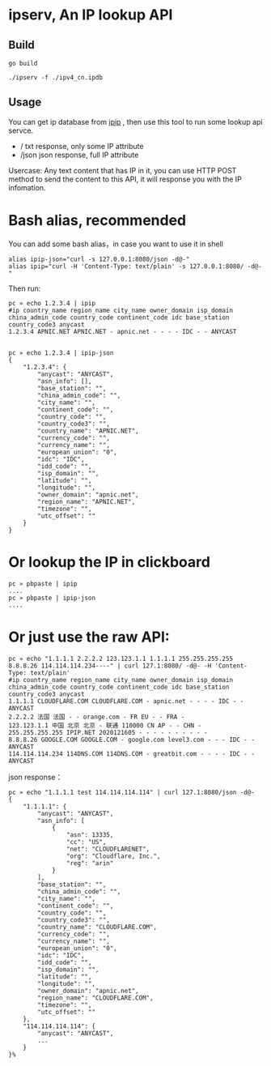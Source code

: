 # ipserv, An IP lookup API


## Build

```
go build

./ipserv -f ./ipv4_cn.ipdb
```

## Usage

You can get ip database from [ipip](https://www.ipip.net/product/ip.html) , then use this tool to run some lookup api servce.

* /  txt response, only some IP attribute 
* /json json response, full IP attribute

Usercase:
Any text content that has IP in it, you can use HTTP POST method to send the content to this API, it will response you with the IP infomation.

# Bash alias, recommended

You can add some bash alias，in case you want to use it in shell
```
alias ipip-json="curl -s 127.0.0.1:8080/json -d@-"
alias ipip="curl -H 'Content-Type: text/plain' -s 127.0.0.1:8080/ -d@- "
```

Then run:
```
pc » echo 1.2.3.4 | ipip
#ip country_name region_name city_name owner_domain isp_domain china_admin_code country_code continent_code idc base_station country_code3 anycast
1.2.3.4 APNIC.NET APNIC.NET - apnic.net - - - - IDC - - ANYCAST


pc » echo 1.2.3.4 | ipip-json
{
    "1.2.3.4": {
        "anycast": "ANYCAST",
        "asn_info": [],
        "base_station": "",
        "china_admin_code": "",
        "city_name": "",
        "continent_code": "",
        "country_code": "",
        "country_code3": "",
        "country_name": "APNIC.NET",
        "currency_code": "",
        "currency_name": "",
        "european_union": "0",
        "idc": "IDC",
        "idd_code": "",
        "isp_domain": "",
        "latitude": "",
        "longitude": "",
        "owner_domain": "apnic.net",
        "region_name": "APNIC.NET",
        "timezone": "",
        "utc_offset": ""
    }
}
```

# Or lookup the IP in clickboard
```
pc » pbpaste | ipip
....
pc » pbpaste | ipip-json
....
```


# Or just use the raw API:
```
pc » echo "1.1.1.1 2.2.2.2 123.123.1.1 1.1.1.1 255.255.255.255 8.8.8.26 114.114.114.234----" | curl 127.1:8080/ -d@- -H 'Content-Type: text/plain'
#ip country_name region_name city_name owner_domain isp_domain china_admin_code country_code continent_code idc base_station country_code3 anycast
1.1.1.1 CLOUDFLARE.COM CLOUDFLARE.COM - apnic.net - - - - IDC - - ANYCAST
2.2.2.2 法国 法国 - - orange.com - FR EU - - FRA -
123.123.1.1 中国 北京 北京 - 联通 110000 CN AP - - CHN -
255.255.255.255 IPIP.NET 2020121605 - - - - - - - - - -
8.8.8.26 GOOGLE.COM GOOGLE.COM - google.com level3.com - - - IDC - - ANYCAST
114.114.114.234 114DNS.COM 114DNS.COM - greatbit.com - - - - IDC - - ANYCAST
```

json response：
```
pc » echo "1.1.1.1 test 114.114.114.114" | curl 127.1:8080/json -d@-
{
    "1.1.1.1": {
        "anycast": "ANYCAST",
        "asn_info": [
            {
                "asn": 13335,
                "cc": "US",
                "net": "CLOUDFLARENET",
                "org": "Cloudflare, Inc.",
                "reg": "arin"
            }
        ],
        "base_station": "",
        "china_admin_code": "",
        "city_name": "",
        "continent_code": "",
        "country_code": "",
        "country_code3": "",
        "country_name": "CLOUDFLARE.COM",
        "currency_code": "",
        "currency_name": "",
        "european_union": "0",
        "idc": "IDC",
        "idd_code": "",
        "isp_domain": "",
        "latitude": "",
        "longitude": "",
        "owner_domain": "apnic.net",
        "region_name": "CLOUDFLARE.COM",
        "timezone": "",
        "utc_offset": ""
    },
    "114.114.114.114": {
        "anycast": "ANYCAST",
        ...
    }
}%
```



